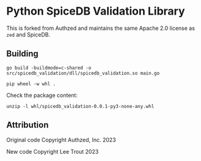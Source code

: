 # Python SpiceDB Validation Library

This is forked from Authzed and maintains the same Apache 2.0 license as `zed` and SpiceDB.

## Building

```shell
go build -buildmode=c-shared -o src/spicedb_validation/dll/spicedb_validation.so main.go
```

```shell
pip wheel -w whl .
```

Check the package content:

```shell
unzip -l whl/spicedb_validation-0.0.1-py3-none-any.whl
```

## Attribution

Original code Copyright Authzed, Inc. 2023

New code Copyright Lee Trout 2023
